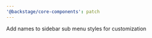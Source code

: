 ```yaml
---
'@backstage/core-components': patch
---
```


Add names to sidebar sub menu styles for customization
